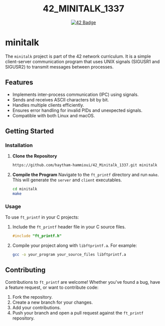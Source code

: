 <h1 align="center">42_MINITALK_1337</h1>
<p align="center">
  <a href="https://github.com/haytham-hammioui/42_Minitalk_1337">
    <img src="https://raw.githubusercontent.com/ayogun/42-project-badges/refs/heads/main/badges/minitalkm.png" alt="42 Badge">
  </a>
</p>

# minitalk

The `minitalk` project is part of the 42 network curriculum. It is a simple client-server communication program that uses UNIX signals (SIGUSR1 and SIGUSR2) to transmit messages between processes.

## Features

 - Implements inter-process communication (IPC) using signals.
 - Sends and receives ASCII characters bit by bit.
 - Handles multiple clients efficiently.
 - Ensures error handling for invalid PIDs and unexpected signals.
 - Compatible with both Linux and macOS.

## Getting Started

### Installation

1. **Clone the Repository**
   ```sh
   https://github.com/haytham-hammioui/42_Minitalk_1337.git minitalk
   ```

2. **Compile the Program**
   Navigate to the `ft_printf` directory and run `make`. This will generate the `server` and `client` executables.
   ```sh
   cd minitalk
   make
   ```

### Usage

To use `ft_printf` in your C projects:

1. Include the `ft_printf` header file in your C source files.
   ```c
   #include "ft_printf.h"
   ```

2. Compile your project along with `libftprintf.a`. For example:
   ```sh
   gcc -o your_program your_source_files libftprintf.a
   ```

## Contributing

Contributions to `ft_printf` are welcome! Whether you've found a bug, have a feature request, or want to contribute code:

1. Fork the repository.
2. Create a new branch for your changes.
3. Add your contributions.
4. Push your branch and open a pull request against the `ft_printf` repository.
